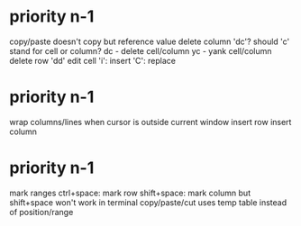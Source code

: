 priority n-1
============
copy/paste doesn't copy but reference value
delete column
  'dc'?
    should 'c' stand for cell or column?
      dc - delete cell/column
      yc - yank cell/column
delete row
  'dd'
edit cell
  'i': insert
  'C': replace

priority n-1
============
wrap columns/lines when cursor is outside current window
insert row
insert column

priority n-1
============
mark ranges
  ctrl+space: mark row
  shift+space: mark column
    but shift+space won't work in terminal
copy/paste/cut uses temp table instead of position/range
